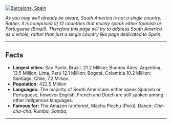 <a href="http://hraf.yale.edu/teach-ehraf/native-peoples-of-south-america-a-comparative-ethnography/" title="View Image Soure">
<img src="http://hraf.yale.edu/wp-content/uploads/2017/07/te-1.8-thumb.jpg" alt="Barcelona, Spain">
</a>

<p>
  <i>
    As you may well already be aware, South America is not a single country. Rather, it is comprised of 12 countries that mainly speak either Spanish or Portuguese (Brazil). Therefore this page will try to address South America as a whole, rather than just a single country like page dedicated to Spain.
  </i>
  </p>

<hr>

<h2>Facts</h2>

<ul style="font-weight: bold;">
  <li>Largest cities:<span style="font-weight: normal;"> Sao Paolo, Brazil, 21.2 Million; Buenos Aires, Argentina, 13.5 Million; Lima, Perú 12.1 Million; Bogotá, Colombia 10.2 Million; Santiago, Chile, 7.2 Million.</span></li>
  <li>Population:<span style="font-weight: normal;"> 422.5 Million</span></li>
  <li>Languages:<span style="font-weight: normal;"> The majority of South Americans either speak Spanish or Portuguese, however English, French and Dutch are still spoken among other indigenous languages.</span></li>
  <li>Famous for:<span style="font-weight: normal;"> The Amazon rainforest, Machu Picchu (Perú), Dance: <i>Cha-cha-cha; Rumba; Samba,</i></span></li>
</ul>


<hr>
